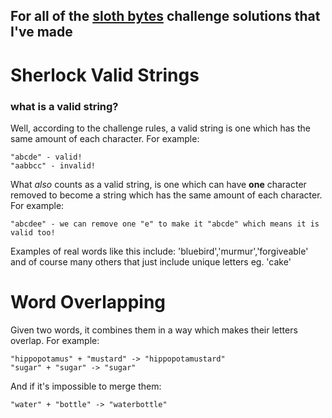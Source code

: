 ## For all of the [sloth bytes](https://slothbytes.beehiiv.com/subscribe?ref=vPltYPtWYd) challenge solutions that I've made ## 

# Sherlock Valid Strings #
### what is a valid string? ###
Well, according to the challenge rules, a valid string is one which has the same amount of each character.
For example:
```
"abcde" - valid!
"aabbcc" - invalid!
```
What _also_ counts as a valid string, is one which can have **one** character removed to become a string which has the same amount of each character.
For example:
```
"abcdee" - we can remove one "e" to make it "abcde" which means it is valid too!
```
Examples of real words like this include: 'bluebird','murmur','forgiveable' and of course many others that just include unique letters eg. 'cake' 


# Word Overlapping #
Given two words, it combines them in a way which makes their letters overlap. For example:
```
"hippopotamus" + "mustard" -> "hippopotamustard"
"sugar" + "sugar" -> "sugar"
```
And if it's impossible to merge them:
```
"water" + "bottle" -> "waterbottle"
```



